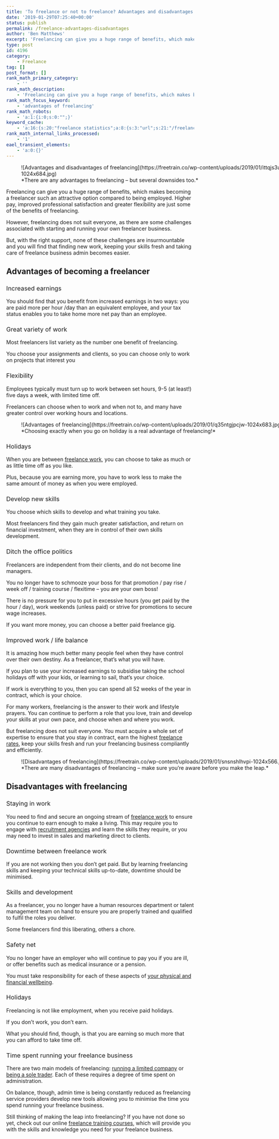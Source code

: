 ```yaml
---
title: 'To freelance or not to freelance? Advantages and disadvantages of going self-employed'
date: '2019-01-29T07:25:40+00:00'
status: publish
permalink: /freelance-advantages-disadvantages
author: 'Ben Matthews'
excerpt: 'Freelancing can give you a huge range of benefits, which makes becoming a freelancer such an attractive option compared to being employed. Higher pay, improved professional satisfaction and greater flexibility are just some of the benefits of freelancing.'
type: post
id: 4196
category:
    - Freelance
tag: []
post_format: []
rank_math_primary_category:
    - ''
rank_math_description:
    - 'Freelancing can give you a huge range of benefits, which makes becoming a freelancer such an attractive option compared to being employed.'
rank_math_focus_keyword:
    - 'advantages of freelancing'
rank_math_robots:
    - 'a:1:{i:0;s:0:"";}'
keyword_cache:
    - 'a:16:{s:20:"freelance statistics";a:8:{s:3:"url";s:21:"/freelance-statistics";s:5:"times";s:0:"";s:7:"between";s:0:"";s:6:"before";s:0:"";s:5:"after";s:0:"";s:4:"case";N;s:8:"nofollow";N;s:9:"newwindow";N;}s:19:"freelance portfolio";a:8:{s:3:"url";s:30:"/courses/freelance-portfolios/";s:5:"times";s:0:"";s:7:"between";s:0:"";s:6:"before";s:0:"";s:5:"after";s:0:"";s:4:"case";N;s:8:"nofollow";N;s:9:"newwindow";N;}s:19:"accounting software";a:8:{s:3:"url";s:33:"/best-online-accounting-software/";s:5:"times";s:0:"";s:7:"between";s:0:"";s:6:"before";s:0:"";s:5:"after";s:0:"";s:4:"case";N;s:8:"nofollow";N;s:9:"newwindow";N;}s:19:"freelance community";a:8:{s:3:"url";s:20:"/freelance-community";s:5:"times";s:0:"";s:7:"between";s:0:"";s:6:"before";s:0:"";s:5:"after";s:0:"";s:4:"case";N;s:8:"nofollow";N;s:9:"newwindow";N;}s:19:"freelance questions";a:8:{s:3:"url";s:20:"/freelance-community";s:5:"times";s:0:"";s:7:"between";s:0:"";s:6:"before";s:0:"";s:5:"after";s:0:"";s:4:"case";N;s:8:"nofollow";N;s:9:"newwindow";N;}s:18:"freelance expenses";a:8:{s:3:"url";s:19:"/freelance-expenses";s:5:"times";s:0:"";s:7:"between";s:0:"";s:6:"before";s:0:"";s:5:"after";s:0:"";s:4:"case";N;s:8:"nofollow";N;s:9:"newwindow";N;}s:18:"freelance training";a:8:{s:3:"url";s:8:"/courses";s:5:"times";s:0:"";s:7:"between";s:0:"";s:6:"before";s:0:"";s:5:"after";s:0:"";s:4:"case";N;s:8:"nofollow";N;s:9:"newwindow";N;}s:15:"freelance tools";a:8:{s:3:"url";s:21:"/best-freelance-tools";s:5:"times";s:0:"";s:7:"between";s:0:"";s:6:"before";s:0:"";s:5:"after";s:0:"";s:4:"case";N;s:8:"nofollow";N;s:9:"newwindow";N;}s:15:"freelance rates";a:8:{s:3:"url";s:16:"/freelance-rates";s:5:"times";s:0:"";s:7:"between";s:0:"";s:6:"before";s:0:"";s:5:"after";s:0:"";s:4:"case";N;s:8:"nofollow";N;s:9:"newwindow";N;}s:14:"freelance work";a:8:{s:3:"url";s:15:"/freelance-work";s:5:"times";s:0:"";s:7:"between";s:0:"";s:6:"before";s:0:"";s:5:"after";s:0:"";s:4:"case";N;s:8:"nofollow";N;s:9:"newwindow";N;}s:14:"freelance jobs";a:8:{s:3:"url";s:15:"/freelance-jobs";s:5:"times";s:0:"";s:7:"between";s:0:"";s:6:"before";s:0:"";s:5:"after";s:0:"";s:4:"case";N;s:8:"nofollow";N;s:9:"newwindow";N;}s:13:"balance sheet";a:8:{s:3:"url";s:46:"https://freetrain.co/balance-sheet-definition/";s:5:"times";s:0:"";s:7:"between";s:0:"";s:6:"before";s:0:"";s:5:"after";s:0:"";s:4:"case";N;s:8:"nofollow";N;s:9:"newwindow";N;}s:7:"courses";a:8:{s:3:"url";s:8:"/courses";s:5:"times";s:0:"";s:7:"between";s:0:"";s:6:"before";s:0:"";s:5:"after";s:0:"";s:4:"case";N;s:8:"nofollow";N;s:9:"newwindow";N;}s:5:"rates";a:8:{s:3:"url";s:16:"/freelance-rates";s:5:"times";s:0:"";s:7:"between";s:0:"";s:6:"before";s:0:"";s:5:"after";s:0:"";s:4:"case";N;s:8:"nofollow";N;s:9:"newwindow";N;}s:4:"ir35";a:8:{s:3:"url";s:5:"/ir35";s:5:"times";s:0:"";s:7:"between";s:0:"";s:6:"before";s:0:"";s:5:"after";s:0:"";s:4:"case";N;s:8:"nofollow";N;s:9:"newwindow";N;}s:13:"keywords_time";i:1565617275;}'
rank_math_internal_links_processed:
    - '1'
eael_transient_elements:
    - 'a:0:{}'
---
```

<figure aria-describedby="caption-attachment-4198" class="wp-caption aligncenter" id="attachment_4198" style="width: 750px">![Advantages and disadvantages of freelancing](https://freetrain.co/wp-content/uploads/2019/01/ittqjs3upoy-1024x684.jpg)<figcaption class="wp-caption-text" id="caption-attachment-4198">*There are any advantages to freelancing – but several downsides too.*</figcaption></figure>

<span style="font-weight: 400;">Freelancing can give you a huge range of benefits, which makes becoming a freelancer such an attractive option compared to being employed. Higher pay, improved professional satisfaction and greater flexibility are just some of the benefits of freelancing.</span>

<span style="font-weight: 400;">However, freelancing does not suit everyone, as there are some challenges associated with starting and running your own freelancer business. </span>

<span style="font-weight: 400;">But, with the right support, none of these challenges are insurmountable and you will find that finding new work, keeping your skills fresh and taking care of freelance business admin becomes easier.</span>

**Advantages of becoming a freelancer**
---------------------------------------

### <span style="font-weight: 400;">Increased earnings</span>

<span style="font-weight: 400;">You should find that you benefit from increased earnings in two ways: you are paid more per hour /day than an equivalent employee, and your tax status enables you to take home more net pay than an employee.</span>

### <span style="font-weight: 400;">Great variety of work</span>

<span style="font-weight: 400;">Most freelancers list variety as the number one benefit of freelancing.</span>

<span style="font-weight: 400;">You choose your assignments and clients, so you can choose only to work on projects that interest you</span>

### <span style="font-weight: 400;">Flexibility</span>

<span style="font-weight: 400;">Employees typically must turn up to work between set hours, 9-5 (at least!) five days a week, with limited time off.</span>

<span style="font-weight: 400;">Freelancers can choose when to work and when not to, and many have greater control over working hours and locations.</span>

<figure aria-describedby="caption-attachment-4199" class="wp-caption aligncenter" id="attachment_4199" style="width: 750px">![Advantages of freelancing](https://freetrain.co/wp-content/uploads/2019/01/q35ntgjpcjw-1024x683.jpg)<figcaption class="wp-caption-text" id="caption-attachment-4199">*Choosing exactly when you go on holiday is a real advantage of freelancing!*</figcaption></figure>

### <span style="font-weight: 400;">Holidays</span>

<span style="font-weight: 400;">When you are between [freelance work](https://freetrain.co/freelance-work/), you can choose to take as much or as little time off as you like. </span>

<span style="font-weight: 400;">Plus, because you are earning more, you have to work less to make the same amount of money as when you were employed.</span>

### <span style="font-weight: 400;">Develop new skills</span>

<span style="font-weight: 400;">You choose which skills to develop and what training you take. </span>

<span style="font-weight: 400;">Most freelancers find they gain much greater satisfaction, and return on financial investment, when they are in control of their own skills development.</span>

### <span style="font-weight: 400;">Ditch the office politics</span>

<span style="font-weight: 400;">Freelancers are independent from their clients, and do not become line managers. </span>

<span style="font-weight: 400;">You no longer have to schmooze your boss for that promotion / pay rise / week off / training course / flexitime – you are your own boss! </span>

<span style="font-weight: 400;">There is no pressure for you to put in excessive hours (you get paid by the hour / day), work weekends (unless paid) or strive for promotions to secure wage increases.</span>

<span style="font-weight: 400;">If you want more money, you can choose a better paid freelance gig.</span>

### <span style="font-weight: 400;">Improved work / life balance</span>

<span style="font-weight: 400;">It is amazing how much better many people feel when they have control over their own destiny. As a freelancer, that’s what you will have. </span>

<span style="font-weight: 400;">If you plan to use your increased earnings to subsidise taking the school holidays off with your kids, or learning to sail, that’s your choice. </span>

<span style="font-weight: 400;">If work is everything to you, then you can spend all 52 weeks of the year in contract, which is your choice.</span>

<span style="font-weight: 400;">For many workers, freelancing is the answer to their work and lifestyle prayers. You can continue to perform a role that you love, train and develop your skills at your own pace, and choose when and where you work.</span>

<span style="font-weight: 400;">But freelancing does not suit everyone. You must acquire a whole set of expertise to ensure that you stay in contract, earn the highest [freelance rates](https://freetrain.co/freelance-rates/), keep your skills fresh and run your freelancing business compliantly and efficiently.</span>

<figure aria-describedby="caption-attachment-4200" class="wp-caption aligncenter" id="attachment_4200" style="width: 750px">![Disadvantages of freelancing](https://freetrain.co/wp-content/uploads/2019/01/snsnshlhvpi-1024x566.jpg)<figcaption class="wp-caption-text" id="caption-attachment-4200">*There are many disadvantages of freelancing – make sure you’re aware before you make the leap.*</figcaption></figure>

**Disadvantages with freelancing**
----------------------------------

### <span style="font-weight: 400;">Staying in work</span>

<span style="font-weight: 400;">You need to find and secure an ongoing stream of [freelance work](https://freetrain.co/freelance-work/) to ensure you continue to earn enough to make a living. This may require you to engage with [recruitment agencies](https://www.google.co.uk/search?hl=en&q=recruitment+agencies) and learn the skills they require, or you may need to invest in sales and marketing direct to clients.</span>

### <span style="font-weight: 400;">Downtime between freelance work</span>

<span style="font-weight: 400;">If you are not working then you don’t get paid. But by learning freelancing skills and keeping your technical skills up-to-date, downtime should be minimised.</span>

### <span style="font-weight: 400;">Skills and development</span>

<span style="font-weight: 400;">As a freelancer, you no longer have a human resources department or talent management team on hand to ensure you are properly trained and qualified to fulfil the roles you deliver. </span>

<span style="font-weight: 400;">Some freelancers find this liberating, others a chore.</span>

### <span style="font-weight: 400;">Safety net</span>

<span style="font-weight: 400;">You no longer have an employer who will continue to pay you if you are ill, or offer benefits such as medical insurance or a pension. </span>

<span style="font-weight: 400;">You must take responsibility for each of these aspects of [your physical and financial wellbeing](https://www.theguardian.com/money/2016/dec/08/i-felt-vulnerable-freelancers-on-the-stress-of-self-employment).</span>

### <span style="font-weight: 400;">Holidays</span>

<span style="font-weight: 400;">Freelancing is not like employment, when you receive paid holidays. </span>

<span style="font-weight: 400;">If you don’t work, you don’t earn. </span>

<span style="font-weight: 400;">What you should find, though, is that you are earning so much more that you can afford to take time off.</span>

### <span style="font-weight: 400;">Time spent running your freelance business</span>

<span style="font-weight: 400;">There are two main models of freelancing: [running a limited company](https://www.gov.uk/running-a-limited-company) or [being a sole trader](https://www.gov.uk/set-up-sole-trader). Each of these requires a degree of time spent on administration. </span>

<span style="font-weight: 400;">On balance, though, admin time is being constantly reduced as freelancing service providers develop new tools allowing you to minimise the time you spend running your freelance business.</span>

<span style="font-weight: 400;">Still thinking of making the leap into freelancing? If you have not done so yet, check out our online [freelance training courses](https://freetrain.co/courses/), which will provide you with the skills and knowledge you need for your freelance business.</span>